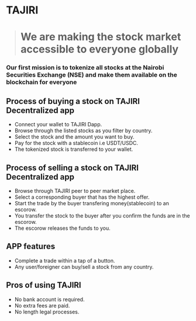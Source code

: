 # TAJIRI

> # We are making the stock market accessible to everyone globally

### Our first mission is to tokenize all stocks at the Nairobi Securities Exchange (NSE) and make them available on the blockchain for everyone

## Process of buying a stock on TAJIRI Decentralized app
* Connect your wallet to TAJIRI Dapp.
* Browse through the listed stocks as you filter by country.
* Select the stock and the amount you want to buy.
* Pay for the stock with a stablecoin i.e USDT/USDC.
* The tokenized stock is transferred to your wallet.

## Process of selling a stock on TAJIRI Decentralized app
* Browse through TAJIRI peer to peer market place.
* Select a corresponding buyer that has the highest offer.
* Start the trade by the buyer transfering money(stablecoin) to an escorow.
* You transfer the stock to the buyer after you confirm the funds are in the escorow.
* The escorow releases the funds to you.
  

## APP features
* Complete a trade within a tap of a button.
* Any user/foreigner can buy/sell a stock from any country.


## Pros of using TAJIRI
* No bank account is required.
* No extra fees are paid.
* No length legal processes.
  
